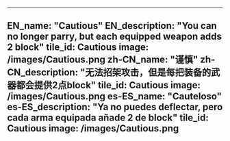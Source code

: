 ---

EN_name: "Cautious"
EN_description: "You can no longer parry, but each equipped weapon adds 2 block"
tile_id: Cautious
image: /images/Cautious.png
zh-CN_name: "谨慎"
zh-CN_description: "无法招架攻击，但是每把装备的武器都会提供2点block"
tile_id: Cautious
image: /images/Cautious.png
es-ES_name: "Cauteloso"
es-ES_description: "Ya no puedes deflectar, pero cada arma equipada añade 2 de block"
tile_id: Cautious
image: /images/Cautious.png
---